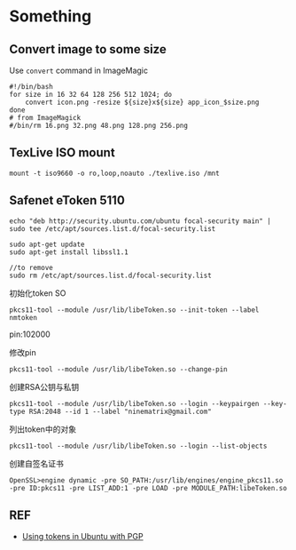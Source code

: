  # Something

## Convert image to some size

Use `convert` command in ImageMagic
```shell
#!/bin/bash
for size in 16 32 64 128 256 512 1024; do
    convert icon.png -resize ${size}x${size} app_icon_$size.png
done
# from ImageMagick 
#/bin/rm 16.png 32.png 48.png 128.png 256.png

```

## TexLive ISO mount

```shell
mount -t iso9660 -o ro,loop,noauto ./texlive.iso /mnt

```


## Safenet eToken 5110

```
echo "deb http://security.ubuntu.com/ubuntu focal-security main" | sudo tee /etc/apt/sources.list.d/focal-security.list

sudo apt-get update
sudo apt-get install libssl1.1

//to remove 
sudo rm /etc/apt/sources.list.d/focal-security.list

```

初始化token SO
```
pkcs11-tool --module /usr/lib/libeToken.so --init-token --label nmtoken
```

pin:102000

修改pin
```
pkcs11-tool --module /usr/lib/libeToken.so --change-pin
```

创建RSA公钥与私钥
```
pkcs11-tool --module /usr/lib/libeToken.so --login --keypairgen --key-type RSA:2048 --id 1 --label "ninematrix@gmail.com"
```

列出token中的对象
```
pkcs11-tool --module /usr/lib/libeToken.so --login --list-objects
```

创建自签名证书
```
OpenSSL>engine dynamic -pre SO_PATH:/usr/lib/engines/engine_pkcs11.so -pre ID:pkcs11 -pre LIST_ADD:1 -pre LOAD -pre MODULE_PATH:libeToken.so

```

## REF
- [Using tokens in Ubuntu with PGP](https://craftware.xyz/securitybricks/2017/07/17/using-tokens-in-Ubuntu-with-pgp.html)

